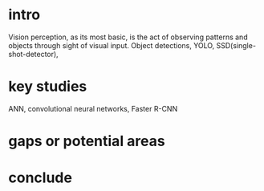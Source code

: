 # intro
Vision perception, as its most basic, is the act of observing patterns and objects through sight of visual input.
Object detections, YOLO, SSD(single-shot-detector),
# key studies
ANN, convolutional neural networks, Faster R-CNN
# gaps or potential areas

# conclude
